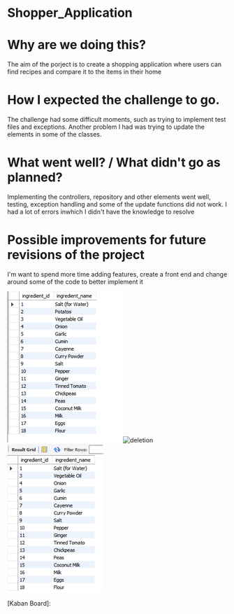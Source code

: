 # Shopper_Application

# Why are we doing this?

The aim of the porject is to create a shopping application where users can find recipes and compare it to the items in their home

# How I expected the challenge to go.

The challenge had some difficult moments, such as trying to implement test files and exceptions. Another problem I had was trying to update the elements in some of the classes.

# What went well? / What didn't go as planned?

Implementing the controllers, repository and other elements went well, testing, exception handling and some of the update functions did not work. I had a lot of errors inwhich I didn't have the knowledge to resolve

# Possible improvements for future revisions of the project

I'm want to spend more time adding features, create a front end and change around some of the code to better implement it

![database-before](https://github.com/j-jord29/Shopper_Application/blob/main/database%20before.PNG)
![deletion]()
![database-after](https://github.com/j-jord29/Shopper_Application/blob/main/database%20after.PNG)


[Kaban Board]: 
